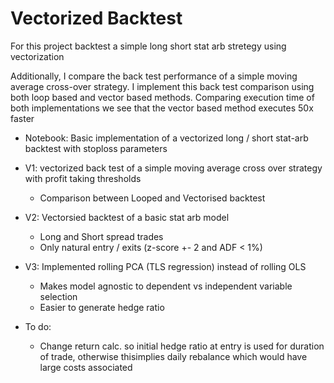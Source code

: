 # Vectorized Backtest

For this project backtest a simple long short stat arb stretegy using vectorization 

Additionally, I compare the back test performance of a simple moving average cross-over strategy.
I implement this back test comparison using both loop based and vector based methods. Comparing 
execution time of both implementations we see that the vector based method executes 50x faster

   - Notebook: Basic implementation of a vectorized long / short stat-arb backtest with stoploss parameters 

   - V1: vectorized back test of a simple moving average cross over strategy with profit taking thresholds
        - Comparison between Looped and Vectorised backtest 


   - V2: Vectorsied backtest of a basic stat arb model
        - Long and Short spread trades
        - Only natural entry / exits (z-score +- 2 and ADF < 1%)


   - V3: Implemented rolling PCA (TLS regression) instead of rolling OLS
        - Makes model agnostic to dependent vs independent variable selection 
        - Easier to generate hedge ratio
   
   - To do: 
        - Change return calc. so initial hedge ratio at entry is used for duration of trade, otherwise thisimplies daily rebalance which would have large             costs associated
